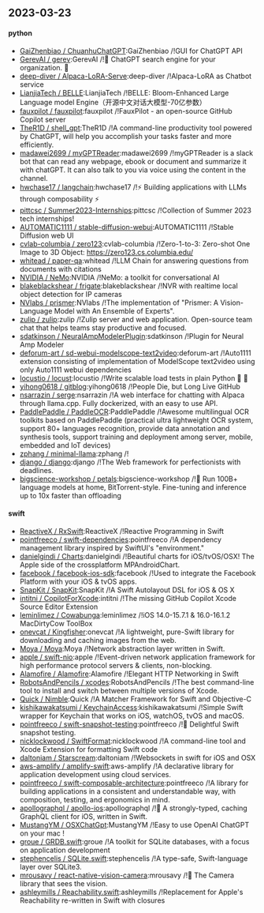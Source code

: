 ## 2023-03-23

#### python
* [GaiZhenbiao / ChuanhuChatGPT](https://github.com/GaiZhenbiao/ChuanhuChatGPT):GaiZhenbiao /!GUI for ChatGPT API
* [GerevAI / gerev](https://github.com/GerevAI/gerev):GerevAI /!🧠
ChatGPT search engine for your organization.
🔎
* [deep-diver / Alpaca-LoRA-Serve](https://github.com/deep-diver/Alpaca-LoRA-Serve):deep-diver /!Alpaca-LoRA as Chatbot service
* [LianjiaTech / BELLE](https://github.com/LianjiaTech/BELLE):LianjiaTech /!BELLE: Bloom-Enhanced Large Language model Engine（开源中文对话大模型-70亿参数）
* [fauxpilot / fauxpilot](https://github.com/fauxpilot/fauxpilot):fauxpilot /!FauxPilot - an open-source GitHub Copilot server
* [TheR1D / shell_gpt](https://github.com/TheR1D/shell_gpt):TheR1D /!A command-line productivity tool powered by ChatGPT, will help you accomplish your tasks faster and more efficiently.
* [madawei2699 / myGPTReader](https://github.com/madawei2699/myGPTReader):madawei2699 /!myGPTReader is a slack bot that can read any webpage, ebook or document and summarize it with chatGPT. It can also talk to you via voice using the content in the channel.
* [hwchase17 / langchain](https://github.com/hwchase17/langchain):hwchase17 /!⚡
Building applications with LLMs through composability
⚡
* [pittcsc / Summer2023-Internships](https://github.com/pittcsc/Summer2023-Internships):pittcsc /!Collection of Summer 2023 tech internships!
* [AUTOMATIC1111 / stable-diffusion-webui](https://github.com/AUTOMATIC1111/stable-diffusion-webui):AUTOMATIC1111 /!Stable Diffusion web UI
* [cvlab-columbia / zero123](https://github.com/cvlab-columbia/zero123):cvlab-columbia /!Zero-1-to-3: Zero-shot One Image to 3D Object: https://zero123.cs.columbia.edu/
* [whitead / paper-qa](https://github.com/whitead/paper-qa):whitead /!LLM Chain for answering questions from documents with citations
* [NVIDIA / NeMo](https://github.com/NVIDIA/NeMo):NVIDIA /!NeMo: a toolkit for conversational AI
* [blakeblackshear / frigate](https://github.com/blakeblackshear/frigate):blakeblackshear /!NVR with realtime local object detection for IP cameras
* [NVlabs / prismer](https://github.com/NVlabs/prismer):NVlabs /!The implementation of "Prismer: A Vision-Language Model with An Ensemble of Experts".
* [zulip / zulip](https://github.com/zulip/zulip):zulip /!Zulip server and web application. Open-source team chat that helps teams stay productive and focused.
* [sdatkinson / NeuralAmpModelerPlugin](https://github.com/sdatkinson/NeuralAmpModelerPlugin):sdatkinson /!Plugin for Neural Amp Modeler
* [deforum-art / sd-webui-modelscope-text2video](https://github.com/deforum-art/sd-webui-modelscope-text2video):deforum-art /!Auto1111 extension consisting of implementation of ModelScope text2video using only Auto1111 webui dependencies
* [locustio / locust](https://github.com/locustio/locust):locustio /!Write scalable load tests in plain Python
🚗
💨
* [yihong0618 / gitblog](https://github.com/yihong0618/gitblog):yihong0618 /!People Die, but Long Live GitHub
* [nsarrazin / serge](https://github.com/nsarrazin/serge):nsarrazin /!A web interface for chatting with Alpaca through llama.cpp. Fully dockerized, with an easy to use API.
* [PaddlePaddle / PaddleOCR](https://github.com/PaddlePaddle/PaddleOCR):PaddlePaddle /!Awesome multilingual OCR toolkits based on PaddlePaddle (practical ultra lightweight OCR system, support 80+ languages recognition, provide data annotation and synthesis tools, support training and deployment among server, mobile, embedded and IoT devices)
* [zphang / minimal-llama](https://github.com/zphang/minimal-llama):zphang /!
* [django / django](https://github.com/django/django):django /!The Web framework for perfectionists with deadlines.
* [bigscience-workshop / petals](https://github.com/bigscience-workshop/petals):bigscience-workshop /!🌸
Run 100B+ language models at home, BitTorrent-style. Fine-tuning and inference up to 10x faster than offloading

#### swift
* [ReactiveX / RxSwift](https://github.com/ReactiveX/RxSwift):ReactiveX /!Reactive Programming in Swift
* [pointfreeco / swift-dependencies](https://github.com/pointfreeco/swift-dependencies):pointfreeco /!A dependency management library inspired by SwiftUI's "environment."
* [danielgindi / Charts](https://github.com/danielgindi/Charts):danielgindi /!Beautiful charts for iOS/tvOS/OSX! The Apple side of the crossplatform MPAndroidChart.
* [facebook / facebook-ios-sdk](https://github.com/facebook/facebook-ios-sdk):facebook /!Used to integrate the Facebook Platform with your iOS & tvOS apps.
* [SnapKit / SnapKit](https://github.com/SnapKit/SnapKit):SnapKit /!A Swift Autolayout DSL for iOS & OS X
* [intitni / CopilotForXcode](https://github.com/intitni/CopilotForXcode):intitni /!The missing GitHub Copilot Xcode Source Editor Extension
* [leminlimez / Cowabunga](https://github.com/leminlimez/Cowabunga):leminlimez /!iOS 14.0-15.7.1 & 16.0-16.1.2 MacDirtyCow ToolBox
* [onevcat / Kingfisher](https://github.com/onevcat/Kingfisher):onevcat /!A lightweight, pure-Swift library for downloading and caching images from the web.
* [Moya / Moya](https://github.com/Moya/Moya):Moya /!Network abstraction layer written in Swift.
* [apple / swift-nio](https://github.com/apple/swift-nio):apple /!Event-driven network application framework for high performance protocol servers & clients, non-blocking.
* [Alamofire / Alamofire](https://github.com/Alamofire/Alamofire):Alamofire /!Elegant HTTP Networking in Swift
* [RobotsAndPencils / xcodes](https://github.com/RobotsAndPencils/xcodes):RobotsAndPencils /!The best command-line tool to install and switch between multiple versions of Xcode.
* [Quick / Nimble](https://github.com/Quick/Nimble):Quick /!A Matcher Framework for Swift and Objective-C
* [kishikawakatsumi / KeychainAccess](https://github.com/kishikawakatsumi/KeychainAccess):kishikawakatsumi /!Simple Swift wrapper for Keychain that works on iOS, watchOS, tvOS and macOS.
* [pointfreeco / swift-snapshot-testing](https://github.com/pointfreeco/swift-snapshot-testing):pointfreeco /!📸
Delightful Swift snapshot testing.
* [nicklockwood / SwiftFormat](https://github.com/nicklockwood/SwiftFormat):nicklockwood /!A command-line tool and Xcode Extension for formatting Swift code
* [daltoniam / Starscream](https://github.com/daltoniam/Starscream):daltoniam /!Websockets in swift for iOS and OSX
* [aws-amplify / amplify-swift](https://github.com/aws-amplify/amplify-swift):aws-amplify /!A declarative library for application development using cloud services.
* [pointfreeco / swift-composable-architecture](https://github.com/pointfreeco/swift-composable-architecture):pointfreeco /!A library for building applications in a consistent and understandable way, with composition, testing, and ergonomics in mind.
* [apollographql / apollo-ios](https://github.com/apollographql/apollo-ios):apollographql /!📱
A strongly-typed, caching GraphQL client for iOS, written in Swift.
* [MustangYM / OSXChatGpt](https://github.com/MustangYM/OSXChatGpt):MustangYM /!Easy to use OpenAI ChatGPT on your mac !
* [groue / GRDB.swift](https://github.com/groue/GRDB.swift):groue /!A toolkit for SQLite databases, with a focus on application development
* [stephencelis / SQLite.swift](https://github.com/stephencelis/SQLite.swift):stephencelis /!A type-safe, Swift-language layer over SQLite3.
* [mrousavy / react-native-vision-camera](https://github.com/mrousavy/react-native-vision-camera):mrousavy /!📸
The Camera library that sees the vision.
* [ashleymills / Reachability.swift](https://github.com/ashleymills/Reachability.swift):ashleymills /!Replacement for Apple's Reachability re-written in Swift with closures
